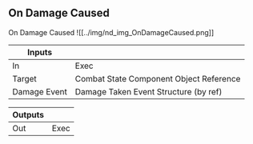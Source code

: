 ## On Damage Caused
On Damage Caused
![[../img/nd_img_OnDamageCaused.png]]

|Inputs||
|--|--|
| In | Exec |
| Target | Combat State Component Object Reference |
| Damage Event | Damage Taken Event Structure (by ref) |

|Outputs||
|--|--|
| Out | Exec |
